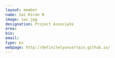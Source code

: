 ```yaml
---
layout: member
name: Sai Kiran N
image: sai.jpg
designation: Project Associate
area:
bio:
email:
type: ps
webpage: http://definitelyuncertain.github.io/
---
```


